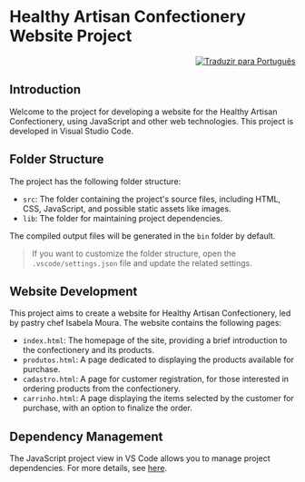 # Healthy Artisan Confectionery Website Project

<p align="right">
    <a href="README.md">
        <img src="https://img.shields.io/badge/Traduzir%20para-Português-green" alt="Traduzir para Português">
    </a>
</p>

## Introduction

Welcome to the project for developing a website for the Healthy Artisan Confectionery, using JavaScript and other web technologies. This project is developed in Visual Studio Code.

## Folder Structure

The project has the following folder structure:

- `src`: The folder containing the project's source files, including HTML, CSS, JavaScript, and possible static assets like images.
- `lib`: The folder for maintaining project dependencies.

The compiled output files will be generated in the `bin` folder by default.

> If you want to customize the folder structure, open the `.vscode/settings.json` file and update the related settings.

## Website Development

This project aims to create a website for Healthy Artisan Confectionery, led by pastry chef Isabela Moura. The website contains the following pages:

- `index.html`: The homepage of the site, providing a brief introduction to the confectionery and its products.
- `produtos.html`: A page dedicated to displaying the products available for purchase.
- `cadastro.html`: A page for customer registration, for those interested in ordering products from the confectionery.
- `carrinho.html`: A page displaying the items selected by the customer for purchase, with an option to finalize the order.

## Dependency Management

The JavaScript project view in VS Code allows you to manage project dependencies. For more details, see [here](https://code.visualstudio.com/docs/nodejs/working-with-javascript).
